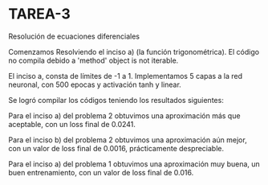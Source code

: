 # TAREA-3
Resolución de ecuaciones diferenciales

Comenzamos Resolviendo el inciso a) (la función trigonométrica). El código no compila debido a 'method' object is not iterable.

El inciso a, consta de límites de -1 a 1. Implementamos 5 capas a la red neuronal, con 500 epocas y activación tanh y linear.

Se logró compilar los códigos teniendo los resultados siguientes:

Para el inciso a) del problema 2 obtuvimos una aproximación más que aceptable, con un loss final de 0.0241.

Para el inciso b) del problema 2 obtuvimos una aproximación aún mejor, con un valor de loss final de 0.0016, prácticamente despreciable.

Para el inciso a) del problema 1 obtuvimos una aproximación muy buena, un buen entrenamiento, con un valor de loss final de 0.016.